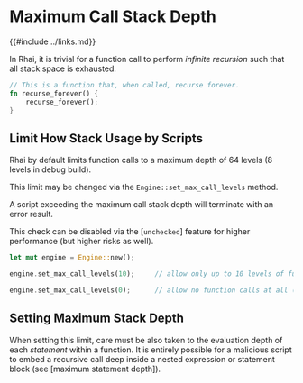 Maximum Call Stack Depth
=======================

{{#include ../links.md}}


In Rhai, it is trivial for a function call to perform _infinite recursion_ such that all stack space
is exhausted.

```rust , no_run
// This is a function that, when called, recurse forever.
fn recurse_forever() {
    recurse_forever();
}
```


Limit How Stack Usage by Scripts
-------------------------------

Rhai by default limits function calls to a maximum depth of 64 levels (8 levels in debug build).

This limit may be changed via the `Engine::set_max_call_levels` method.

A script exceeding the maximum call stack depth will terminate with an error result.

This check can be disabled via the [`unchecked`] feature for higher performance (but higher risks as well).

```rust , no_run
let mut engine = Engine::new();

engine.set_max_call_levels(10);     // allow only up to 10 levels of function calls

engine.set_max_call_levels(0);      // allow no function calls at all (max depth = zero)
```


Setting Maximum Stack Depth
--------------------------

When setting this limit, care must be also taken to the evaluation depth of each _statement_
within a function. It is entirely possible for a malicious script to embed a recursive call deep
inside a nested expression or statement block (see [maximum statement depth]).
